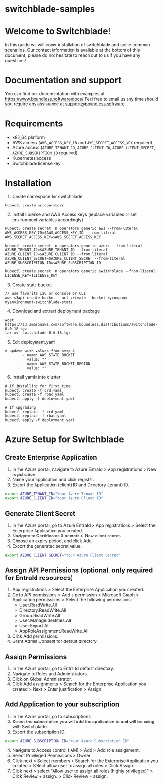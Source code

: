 # switchblade-samples
# Welcome to Switchblade!

In this guide we will cover installation of switchblade and some common scenarios. Our contact information is available at the bottom of this document, please do not hesitate to reach out to us if you have any questions!

# Documentation and support

You can find our documentation with examples at https://www.boundless.software/docs/
Feel free to email us any time should you require any assistance at support@boundless.software

# Requirements

- x86_64 platform
- AWS access (`AWS_ACCESS_KEY_ID` and `AWS_SECRET_ACCESS_KEY` required)
- Azure access (`AZURE_TENANT_ID`, `AZURE_CLIENT_ID`, `AZURE_CLIENT_SECRET`, `AZURE_SUBSCRIPTION_ID` required)
- Kubernetes access
- Switchblade license key

# Installation

1. Create namespace for switchblade

```
kubectl create ns operators
```

2. Install License and AWS Access keys (replace variables or set environment variables accordingly)

```
kubectl create secret -n operators generic aws --from-literal AWS_ACCESS_KEY_ID=$AWS_ACCESS_KEY_ID --from-literal AWS_SECRET_ACCESS_KEY=$AWS_SECRET_ACCESS_KEY
```
```
kubectl create secret -n operators generic azure --from-literal AZURE_TENANT_ID=$AZURE_TENANT_ID --from-literal AZURE_CLIENT_ID=$AZURE_CLIENT_ID --from-literal AZURE_CLIENT_SECRET=$AZURE_CLIENT_SECRET --from-literal AZURE_SUBSCRIPTION_ID=$AZURE_SUBSCRIPTION_ID
```
```
kubectl create secret -n operators generic switchblade --from-literal LICENSE_KEY=$LICENSE_KEY
```

3. Create state bucket

```
// use favorite IaC or console or CLI
aws s3api create-bucket --acl private --bucket mycompany-myenvironment-switchblade-state
```

4. Download and extract deployment package

```
wget https://s3.amazonaws.com/software.boundless.distributions/switchblade-0.0.18.tgz
tar xvf switchblade-0.0.18.tgz
```

5. Edit deployment.yaml

```
# update with values from step 3
        - name: AWS_STATE_BUCKET
          value: ""
        - name: AWS_STATE_BUCKET_REGION
          value: ""
```

6. Install yamls into cluster

```
# If installing for first time
kubectl create -f crd.yaml
kubectl create -f rbac.yaml
kubectl apply -f deployment.yaml

# If upgrading
kubectl replace -f crd.yaml
kubectl replace -f rbac.yaml
kubectl apply -f deployment.yaml
```

# Azure Setup for Switchblade

## Create Enterprise Application

1. In the Azure portal, navigate to Azure EntraId > App registrations > New registration.
2. Name your application and click register.
3. Export the Application (client) ID and Directory (tenant) ID.

```bash
export AZURE_TENANT_ID="Your Azure Tenant ID"
export AZURE_CLIENT_ID="Your Azure Client ID"
```

## Generate Client Secret

1. In the Azure portal, go to Azure EntraId > App registrations > Select the Enterprise Application you created.
2. Navigate to Certificates & secrets > New client secret.
3. Choose an expiry period, and click Add.
4. Export the generated secret value.

```bash
export AZURE_CLIENT_SECRET="Your Azure Client Secret"
```

## Assign API Permissions (optional, only required for EntraId resources)

1. App registrations > Select the Enterprise Application you created.
2. Go to API permissions > Add a permission > Microsoft Graph > Application permissions > Select the following permissions:
   - User.ReadWrite.All
   - Directory.ReadWrite.All
   - Group.ReadWrite.All
   - User.ManageIdentities.All
   - User.Export.All
   - AppRoleAssignment.ReadWrite.All
3. Click Add permissions.
4. Grant Admin Consent for default directory.

## Assign Permissions

1. In the Azure portal, go to Entra Id default directory.
2. Navigate to Roles and Administrators.
3. Click on Global Administrator.
4. Click Add assignments > Search for the Enterprise Application you created > Next > Enter justification > Assign.

## Add Application to your subscription

1. In the Azure portal, go to subscriptions.
2. Select the subscription you will add the application to and will be using with Switchblade.
3. Export the subscription ID.

```bash
export AZURE_SUBSCRIPTION_ID="Your Azure Subscription ID"
```

4. Navigate to Access control (IAM) > Add > Add role assignment.
5. Select Privileged Permissions > Owner
6. Click next > Select members > Search for the Enterprise Application you created > Select allow user to assign all roles > Click Assign.
7. Click next > select "Allow user to assign all roles (highly privileged)" > Click Review + assign. > Click Review + assign.